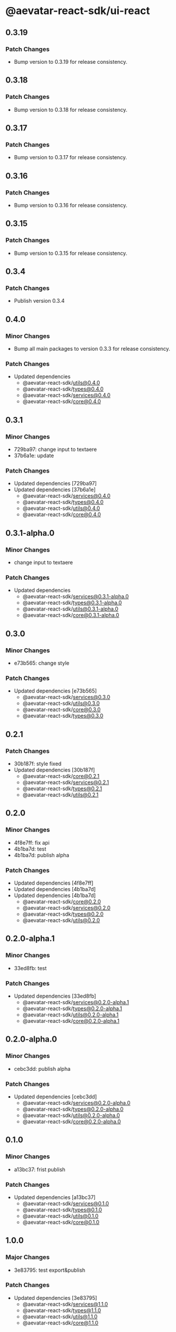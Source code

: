 # @aevatar-react-sdk/ui-react

## 0.3.19

### Patch Changes

- Bump version to 0.3.19 for release consistency.

## 0.3.18

### Patch Changes

- Bump version to 0.3.18 for release consistency.

## 0.3.17

### Patch Changes

- Bump version to 0.3.17 for release consistency.

## 0.3.16

### Patch Changes

- Bump version to 0.3.16 for release consistency.

## 0.3.15

### Patch Changes

- Bump version to 0.3.15 for release consistency.

## 0.3.4

### Patch Changes

- Publish version 0.3.4

## 0.4.0

### Minor Changes

- Bump all main packages to version 0.3.3 for release consistency.

### Patch Changes

- Updated dependencies
  - @aevatar-react-sdk/utils@0.4.0
  - @aevatar-react-sdk/types@0.4.0
  - @aevatar-react-sdk/services@0.4.0
  - @aevatar-react-sdk/core@0.4.0

## 0.3.1

### Minor Changes

- 729ba97: change input to textaere
- 37b6a1e: update

### Patch Changes

- Updated dependencies [729ba97]
- Updated dependencies [37b6a1e]
  - @aevatar-react-sdk/services@0.4.0
  - @aevatar-react-sdk/types@0.4.0
  - @aevatar-react-sdk/utils@0.4.0
  - @aevatar-react-sdk/core@0.4.0

## 0.3.1-alpha.0

### Minor Changes

- change input to textaere

### Patch Changes

- Updated dependencies
  - @aevatar-react-sdk/services@0.3.1-alpha.0
  - @aevatar-react-sdk/types@0.3.1-alpha.0
  - @aevatar-react-sdk/utils@0.3.1-alpha.0
  - @aevatar-react-sdk/core@0.3.1-alpha.0

## 0.3.0

### Minor Changes

- e73b565: change style

### Patch Changes

- Updated dependencies [e73b565]
  - @aevatar-react-sdk/services@0.3.0
  - @aevatar-react-sdk/utils@0.3.0
  - @aevatar-react-sdk/core@0.3.0
  - @aevatar-react-sdk/types@0.3.0

## 0.2.1

### Patch Changes

- 30b187f: style fixed
- Updated dependencies [30b187f]
  - @aevatar-react-sdk/core@0.2.1
  - @aevatar-react-sdk/services@0.2.1
  - @aevatar-react-sdk/types@0.2.1
  - @aevatar-react-sdk/utils@0.2.1

## 0.2.0

### Minor Changes

- 4f8e7ff: fix api
- 4b1ba7d: test
- 4b1ba7d: publish alpha

### Patch Changes

- Updated dependencies [4f8e7ff]
- Updated dependencies [4b1ba7d]
- Updated dependencies [4b1ba7d]
  - @aevatar-react-sdk/core@0.2.0
  - @aevatar-react-sdk/services@0.2.0
  - @aevatar-react-sdk/types@0.2.0
  - @aevatar-react-sdk/utils@0.2.0

## 0.2.0-alpha.1

### Minor Changes

- 33ed8fb: test

### Patch Changes

- Updated dependencies [33ed8fb]
  - @aevatar-react-sdk/services@0.2.0-alpha.1
  - @aevatar-react-sdk/types@0.2.0-alpha.1
  - @aevatar-react-sdk/utils@0.2.0-alpha.1
  - @aevatar-react-sdk/core@0.2.0-alpha.1

## 0.2.0-alpha.0

### Minor Changes

- cebc3dd: publish alpha

### Patch Changes

- Updated dependencies [cebc3dd]
  - @aevatar-react-sdk/services@0.2.0-alpha.0
  - @aevatar-react-sdk/types@0.2.0-alpha.0
  - @aevatar-react-sdk/utils@0.2.0-alpha.0
  - @aevatar-react-sdk/core@0.2.0-alpha.0

## 0.1.0

### Minor Changes

- a13bc37: frist publish

### Patch Changes

- Updated dependencies [a13bc37]
  - @aevatar-react-sdk/services@0.1.0
  - @aevatar-react-sdk/types@0.1.0
  - @aevatar-react-sdk/utils@0.1.0
  - @aevatar-react-sdk/core@0.1.0

## 1.0.0

### Major Changes

- 3e83795: test export&publish

### Patch Changes

- Updated dependencies [3e83795]
  - @aevatar-react-sdk/services@1.1.0
  - @aevatar-react-sdk/types@1.1.0
  - @aevatar-react-sdk/utils@1.1.0
  - @aevatar-react-sdk/core@1.1.0
